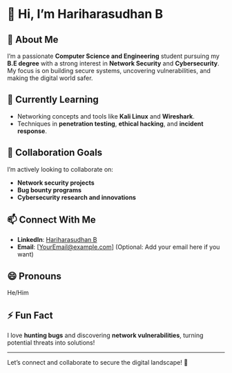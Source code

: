 # 👋 Hi, I’m Hariharasudhan B  

## 👀 About Me  
I’m a passionate **Computer Science and Engineering** student pursuing my **B.E degree** with a strong interest in **Network Security** and **Cybersecurity**. My focus is on building secure systems, uncovering vulnerabilities, and making the digital world safer.

## 🌱 Currently Learning  
- Networking concepts and tools like **Kali Linux** and **Wireshark**.  
- Techniques in **penetration testing**, **ethical hacking**, and **incident response**.

## 💞️ Collaboration Goals  
I’m actively looking to collaborate on:  
- **Network security projects**  
- **Bug bounty programs**  
- **Cybersecurity research and innovations**

## 📫 Connect With Me  
- **LinkedIn**: [Hariharasudhan B](https://www.linkedin.com/in/hariharasudhan-b-ab5039224/)  
- **Email**: [YourEmail@example.com] (Optional: Add your email here if you want)  

## 😄 Pronouns  
He/Him  

## ⚡ Fun Fact  
I love **hunting bugs** and discovering **network vulnerabilities**, turning potential threats into solutions!  

---
Let’s connect and collaborate to secure the digital landscape! 🚀  
